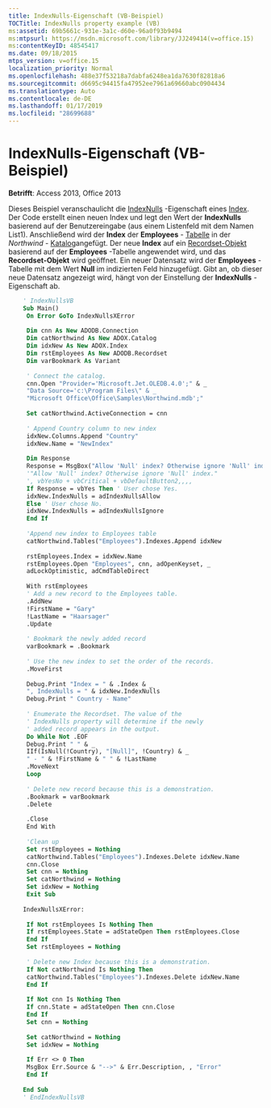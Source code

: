 ```yaml
---
title: IndexNulls-Eigenschaft (VB-Beispiel)
TOCTitle: IndexNulls property example (VB)
ms:assetid: 69b5661c-931e-3a1c-d60e-96a0f93b9494
ms:mtpsurl: https://msdn.microsoft.com/library/JJ249414(v=office.15)
ms:contentKeyID: 48545417
ms.date: 09/18/2015
mtps_version: v=office.15
localization_priority: Normal
ms.openlocfilehash: 488e37f53218a7dabfa6248ea1da7630f82818a6
ms.sourcegitcommit: d6695c94415fa47952ee7961a69660abc0904434
ms.translationtype: Auto
ms.contentlocale: de-DE
ms.lasthandoff: 01/17/2019
ms.locfileid: "28699688"
---
```

# <a name="indexnulls-property-example-vb"></a>IndexNulls-Eigenschaft (VB-Beispiel)

**Betrifft**: Access 2013, Office 2013

Dieses Beispiel veranschaulicht die [IndexNulls](indexnulls-property-adox.md) -Eigenschaft eines [Index](index-object-adox.md). Der Code erstellt einen neuen Index und legt den Wert der **IndexNulls** basierend auf der Benutzereingabe (aus einem Listenfeld mit dem Namen List1). Anschließend wird der **Index** der **Employees** - [Tabelle](table-object-adox.md) in der *Northwind* - [Katalog](catalog-object-adox.md)angefügt. Der neue **Index** auf ein [Recordset-Objekt](recordset-object-ado.md) basierend auf der **Employees** -Tabelle angewendet wird, und das **Recordset-Objekt** wird geöffnet. Ein neuer Datensatz wird der **Employees** -Tabelle mit dem Wert **Null** im indizierten Feld hinzugefügt. Gibt an, ob dieser neue Datensatz angezeigt wird, hängt von der Einstellung der **IndexNulls** -Eigenschaft ab.

```vb
    ' IndexNullsVB 
    Sub Main() 
     On Error GoTo IndexNullsXError 
     
     Dim cnn As New ADODB.Connection 
     Dim catNorthwind As New ADOX.Catalog 
     Dim idxNew As New ADOX.Index 
     Dim rstEmployees As New ADODB.Recordset 
     Dim varBookmark As Variant 
     
     ' Connect the catalog. 
     cnn.Open "Provider='Microsoft.Jet.OLEDB.4.0';" & _ 
     "Data Source='c:\Program Files\" & _ 
     "Microsoft Office\Office\Samples\Northwind.mdb';" 
     
     Set catNorthwind.ActiveConnection = cnn 
     
     ' Append Country column to new index 
     idxNew.Columns.Append "Country" 
     idxNew.Name = "NewIndex" 
     
     Dim Response 
     Response = MsgBox("Allow 'Null' index? Otherwise ignore 'Null' index.", vbYesNo) 
     '"Allow 'Null' index? Otherwise ignore 'Null' index." 
     ', vbYesNo + vbCritical + vbDefaultButton2,,,, 
     If Response = vbYes Then ' User chose Yes. 
     idxNew.IndexNulls = adIndexNullsAllow 
     Else ' User chose No. 
     idxNew.IndexNulls = adIndexNullsIgnore 
     End If 
     
     'Append new index to Employees table 
     catNorthwind.Tables("Employees").Indexes.Append idxNew 
     
     rstEmployees.Index = idxNew.Name 
     rstEmployees.Open "Employees", cnn, adOpenKeyset, _ 
     adLockOptimistic, adCmdTableDirect 
     
     With rstEmployees 
     ' Add a new record to the Employees table. 
     .AddNew 
     !FirstName = "Gary" 
     !LastName = "Haarsager" 
     .Update 
     
     ' Bookmark the newly added record 
     varBookmark = .Bookmark 
     
     ' Use the new index to set the order of the records. 
     .MoveFirst 
     
     Debug.Print "Index = " & .Index & _ 
     ", IndexNulls = " & idxNew.IndexNulls 
     Debug.Print " Country - Name" 
     
     ' Enumerate the Recordset. The value of the 
     ' IndexNulls property will determine if the newly 
     ' added record appears in the output. 
     Do While Not .EOF 
     Debug.Print " " & _ 
     IIf(IsNull(!Country), "[Null]", !Country) & _ 
     " - " & !FirstName & " " & !LastName 
     .MoveNext 
     Loop 
     
     ' Delete new record because this is a demonstration. 
     .Bookmark = varBookmark 
     .Delete 
     
     .Close 
     End With 
     
     'Clean up 
     Set rstEmployees = Nothing 
     catNorthwind.Tables("Employees").Indexes.Delete idxNew.Name 
     cnn.Close 
     Set cnn = Nothing 
     Set catNorthwind = Nothing 
     Set idxNew = Nothing 
     Exit Sub 
     
    IndexNullsXError: 
     
     If Not rstEmployees Is Nothing Then 
     If rstEmployees.State = adStateOpen Then rstEmployees.Close 
     End If 
     Set rstEmployees = Nothing 
     
     ' Delete new Index because this is a demonstration. 
     If Not catNorthwind Is Nothing Then 
     catNorthwind.Tables("Employees").Indexes.Delete idxNew.Name 
     End If 
     
     If Not cnn Is Nothing Then 
     If cnn.State = adStateOpen Then cnn.Close 
     End If 
     Set cnn = Nothing 
     
     Set catNorthwind = Nothing 
     Set idxNew = Nothing 
     
     If Err <> 0 Then 
     MsgBox Err.Source & "-->" & Err.Description, , "Error" 
     End If 
     
    End Sub 
    ' EndIndexNullsVB
```
